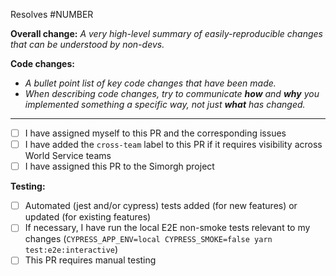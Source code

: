 Resolves #NUMBER

**Overall change:**
_A very high-level summary of easily-reproducible changes that can be understood by non-devs._

**Code changes:**

- _A bullet point list of key code changes that have been made._
- _When describing code changes, try to communicate **how** and **why** you implemented something a specific way, not just **what** has changed._

---

- [ ] I have assigned myself to this PR and the corresponding issues
- [ ] I have added the `cross-team` label to this PR if it requires visibility across World Service teams
- [ ] I have assigned this PR to the Simorgh project

**Testing:**

- [ ] Automated (jest and/or cypress) tests added (for new features) or updated (for existing features)
- [ ] If necessary, I have run the local E2E non-smoke tests relevant to my changes (`CYPRESS_APP_ENV=local CYPRESS_SMOKE=false yarn test:e2e:interactive`)
- [ ] This PR requires manual testing
